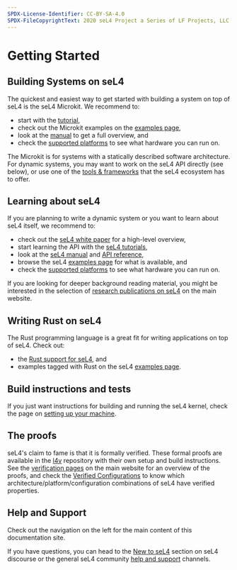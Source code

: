 ```yaml
---
SPDX-License-Identifier: CC-BY-SA-4.0
SPDX-FileCopyrightText: 2020 seL4 Project a Series of LF Projects, LLC.
---
```


# Getting Started

## Building Systems on seL4

The quickest and easiest way to get started with building a system on top of
seL4 is the seL4 Microkit. We recommend to:

- start with the [tutorial](projects/microkit/tutorial/welcome.html),
- check out the Microkit examples on the [examples page],
- look at the [manual](projects/microkit/manual/latest/) to get a full overview, and
- check the [supported platforms](projects/microkit/platforms.html)
  to see what hardware you can run on.

The Microkit is for systems with a statically described software architecture.
For dynamic systems, you may want to work on the seL4 API directly (see
below), or use one of the [tools &amp; frameworks][frameworks] that the seL4
ecosystem has to offer.

[frameworks]: https://sel4.systems/tools.html
[examples page]: examples.html
[seL4 white paper]: https://sel4.systems/About/whitepaper.html
[seL4 manual]: projects/sel4/manual.html
[API reference]: projects/sel4/api-doc.html

## Learning about seL4

If you are planning to write a dynamic system or you want to learn about seL4
itself, we recommend to:

- check out the [seL4 white paper] for a high-level overview,
- start learning the API with the [seL4 tutorials](Tutorials/setting-up.html),
- look at the [seL4 manual] and [API reference],
- browse the seL4 [examples page] for what is available, and
- check the [supported platforms](Hardware/) to see what hardware you can run on.

If you are looking for deeper background reading material, you might be
interested in the selection of [research publications on seL4][publications] on
the main website.

## Writing Rust on seL4

The Rust programming language is a great fit for writing applications on top of
seL4. Check out:

- the [Rust support for seL4](projects/rust/), and
- examples tagged with Rust on the seL4 [examples page].

## Build instructions and tests

If you just want instructions for building and running the seL4 kernel, check
the page on [setting up your
machine](projects/buildsystem/host-dependencies.html).

## The proofs

seL4's claim to fame is that it is formally verified. These formal proofs are
available in the [l4v](https://github.com/seL4/l4v/) repository with their own
setup and build instructions. See the [verification pages] on the main website
for an overview of the proofs, and check the [Verified
Configurations](projects/sel4/verified-configurations.html) to know which
architecture/platform/configuration combinations of seL4 have verified
properties.



[verification pages]: https://sel4.systems/Verification/

## Help and Support

Check out the navigation on the left for the main content of this documentation
site.

If you have questions, you can head to the [New to seL4][new] section on seL4
discourse or the general seL4 community [help and support][support] channels.

[new]: https://sel4.discourse.group/c/new-to-sel4/
[support]: https://sel4.systems/support.html
[publications]: https://sel4.systems/Research/publications.html
